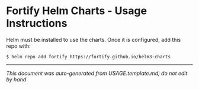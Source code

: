 
<!-- START-INCLUDE:repo-usage.md -->

# Fortify Helm Charts - Usage Instructions

Helm must be installed to use the charts. Once it is configured, add this repo with:

```commandline
$ helm repo add fortify https://fortify.github.io/helm3-charts
```

<!-- END-INCLUDE:repo-usage.md -->


---

*This document was auto-generated from USAGE.template.md; do not edit by hand*

